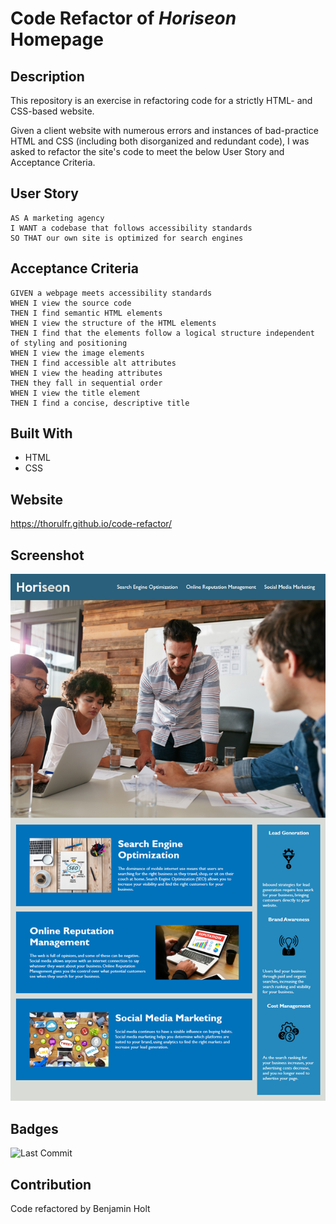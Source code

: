 # Code Refactor of *Horiseon* Homepage

## Description

This repository is an exercise in refactoring code for a strictly HTML- and CSS-based website.

Given a client website with numerous errors and instances of bad-practice HTML and CSS (including both disorganized and redundant code), I was asked to refactor the site's code to meet the below User Story and Acceptance Criteria.

## User Story

```
AS A marketing agency
I WANT a codebase that follows accessibility standards
SO THAT our own site is optimized for search engines
```

## Acceptance Criteria

```
GIVEN a webpage meets accessibility standards
WHEN I view the source code
THEN I find semantic HTML elements
WHEN I view the structure of the HTML elements
THEN I find that the elements follow a logical structure independent of styling and positioning
WHEN I view the image elements
THEN I find accessible alt attributes
WHEN I view the heading attributes
THEN they fall in sequential order
WHEN I view the title element
THEN I find a concise, descriptive title
```

## Built With

* HTML
* CSS

## Website

<https://thorulfr.github.io/code-refactor/>

## Screenshot
![Screenshot](./assets/images/screenshot.png)

## Badges

![Last Commit](https://img.shields.io/github/last-commit/Thorulfr/code-refactor)

## Contribution

Code refactored by Benjamin Holt